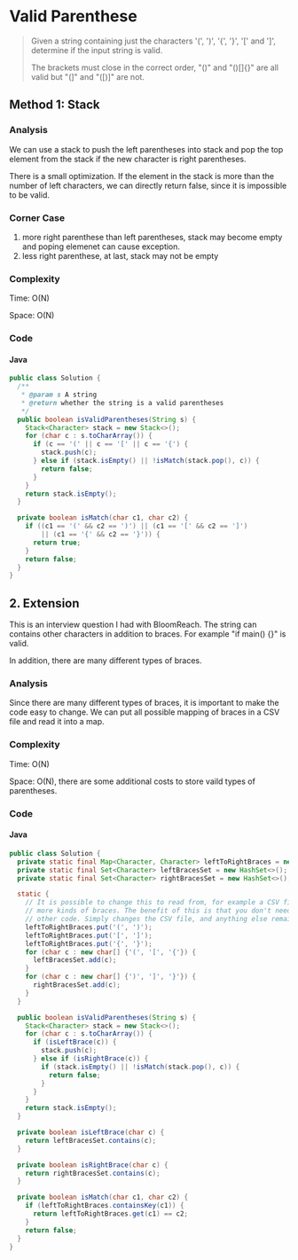 # Valid Parenthese
> Given a string containing just the characters '(', ')', '{', '}', '[' and ']', determine if the input string is valid.
>
> The brackets must close in the correct order, "()" and "()[]{}" are all valid but "(]" and "([)]" are not.

## Method 1: Stack
### Analysis
We can use a stack to push the left parentheses into stack and pop the top element from the stack if the new character is right parentheses. 

There is a small optimization. If the element in the stack is more than the number of left characters, we can directly return false, since it is impossible to be valid. 

### Corner Case
1. more right parenthese than left parentheses, stack may become empty and poping elemenet can cause exception.
2. less right parenthese, at last, stack may not be empty

### Complexity
Time: O(N)

Space: O(N)

### Code
#### Java
```java
public class Solution {
  /**
   * @param s A string
   * @return whether the string is a valid parentheses
   */
  public boolean isValidParentheses(String s) {
    Stack<Character> stack = new Stack<>();
    for (char c : s.toCharArray()) {
      if (c == '(' || c == '[' || c == '{') {
        stack.push(c);
      } else if (stack.isEmpty() || !isMatch(stack.pop(), c)) {
        return false;
      }
    }
    return stack.isEmpty();
  }

  private boolean isMatch(char c1, char c2) {
    if ((c1 == '(' && c2 == ')') || (c1 == '[' && c2 == ']') 
        || (c1 == '{' && c2 == '}')) {
      return true;
    } 
    return false;
  }
}
```

## 2. Extension
This is an interview question I had with BloomReach. The string can contains other characters in addition to braces. For example "if main() {}" is valid. 

In addition, there are many different types of braces. 

### Analysis
Since there are many different types of braces, it is important to make the code easy to change. We can put all possible mapping of braces in a CSV file and read it into a map. 

### Complexity
Time: O(N)

Space: O(N), there are some additional costs to store vaild types of parentheses.

### Code
#### Java
```java
public class Solution {
  private static final Map<Character, Character> leftToRightBraces = new HashMap<>();
  private static final Set<Character> leftBracesSet = new HashSet<>();
  private static final Set<Character> rightBracesSet = new HashSet<>();

  static {
    // It is possible to change this to read from, for example a CSV file, to get 
    // more kinds of braces. The benefit of this is that you don't need to change 
    // other code. Simply changes the CSV file, and anything else remains the same. 
    leftToRightBraces.put('(', ')');
    leftToRightBraces.put('[', ']');
    leftToRightBraces.put('{', '}');
    for (char c : new char[] {'(', '[', '{'}) {
      leftBracesSet.add(c);
    }
    for (char c : new char[] {')', ']', '}'}) {
      rightBracesSet.add(c);
    }
  }

  public boolean isValidParentheses(String s) {
    Stack<Character> stack = new Stack<>();
    for (char c : s.toCharArray()) {
      if (isLeftBrace(c)) {
        stack.push(c);
      } else if (isRightBrace(c)) {
        if (stack.isEmpty() || !isMatch(stack.pop(), c)) {
          return false;
        }
      }
    }
    return stack.isEmpty();
  }

  private boolean isLeftBrace(char c) {
    return leftBracesSet.contains(c);
  }

  private boolean isRightBrace(char c) {
    return rightBracesSet.contains(c);
  }

  private boolean isMatch(char c1, char c2) {
    if (leftToRightBraces.containsKey(c1)) {
      return leftToRightBraces.get(c1) == c2;
    }
    return false;
  }
}
```

